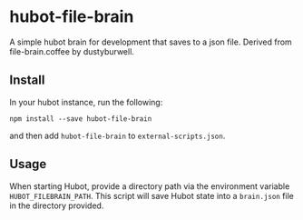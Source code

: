 # hubot-file-brain
A simple hubot brain for development that saves to a json file. Derived from file-brain.coffee by dustyburwell.

## Install
In your hubot instance, run the following:
```
npm install --save hubot-file-brain
```
and then add `hubot-file-brain` to `external-scripts.json`.

## Usage
When starting Hubot, provide a directory path via the environment variable `HUBOT_FILEBRAIN_PATH`. This script will save Hubot state into a `brain.json` file in the directory provided.
